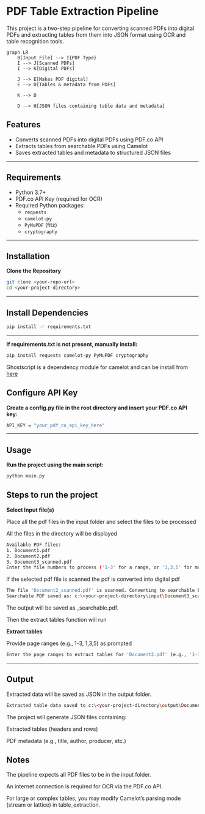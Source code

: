 # PDF Table Extraction Pipeline

This project is a two-step pipeline for converting scanned PDFs into digital PDFs and extracting tables from them into JSON format using OCR and table recognition tools.
```mermaid
graph LR
    B[Input File] --> I{PDF Type}
    I --> J[Scanned PDFs]
    I --> K[Digital PDFs]

    J --> E[Makes PDF digital]
    E --> D[Tables & metadata from PDFs]

    K --> D

    D --> H[JSON files containing table data and metadata]

```
## Features

- Converts scanned PDFs into digital PDFs using PDF.co API
- Extracts tables from searchable PDFs using Camelot
- Saves extracted tables and metadata to structured JSON files

---

## Requirements

- Python 3.7+
- PDF.co API Key (required for OCR)
- Required Python packages:
  - `requests`
  - `camelot-py`
  - `PyMuPDF` (fitz)
  - `cryptography`

---

## Installation

**Clone the Repository**
   ```bash
   git clone <your-repo-url>
   cd <your-project-directory>
   ```
---

## Install Dependencies
   ```bash
   pip install -r requirements.txt
   ```
---

**If requirements.txt is not present, manually install:**
   ```bash
   pip install requests camelot-py PyMuPDF cryptography
   ```
Ghostscript is a dependency module for camelot and can be install from [here](https://ghostscript.com/releases/gsdnld.html)
## Configure API Key
**Create a config.py file in the root directory and insert your PDF.co API key:**
  ```bash
  API_KEY = "your_pdf_co_api_key_here"
  ```

---

## Usage
**Run the project using the main script:**
  ```bash
  python main.py
```

## Steps to run the project 
**Select Input file(s)**

Place all the pdf files in the input folder and select the files to be processed

All the files in the directory will be displayed
```bash
Available PDF files:
1. Document1.pdf
2. Document2.pdf
3. Document3_scanned.pdf
Enter the file numbers to process ('1-3' for a range, or '1,3,5' for multiple files):
```
If the selected pdf file is scanned the pdf is converted into digital pdf
```bash
The file 'Document2_scanned.pdf' is scanned. Converting to searchable PDF...
Searchable PDF saved as: c:\<your-project-directory\input\Document3_scanned_searchable.pdf
```
The output will be saved as <filename>_searchable.pdf.

Then the extract tables function will run

**Extract tables**

Provide page ranges (e.g., 1-3, 1,3,5) as prompted
```bash
Enter the page ranges to extract tables for 'Document2.pdf' (e.g., '1-3' or '1,2,3'): 2
```
---

## Output
Extracted data will be saved as JSON in the output folder.

```bash
Extracted table data saved to c:\<your-project-directory\output\Document2_tables.json
```

The project will generate JSON files containing:

Extracted tables (headers and rows)

PDF metadata (e.g., title, author, producer, etc.)



## Notes

The pipeline expects all PDF files to be in the input folder.

An internet connection is required for OCR via the PDF.co API.

For large or complex tables, you may modify Camelot’s parsing mode (stream or lattice) in table_extraction.

